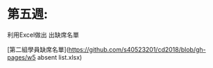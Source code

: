 # 第五週:

利用Excel做出 出缺席名單

[第二組學員缺席名單](https://github.com/s40523201/cd2018/blob/gh-pages/w5 absent list.xlsx)

